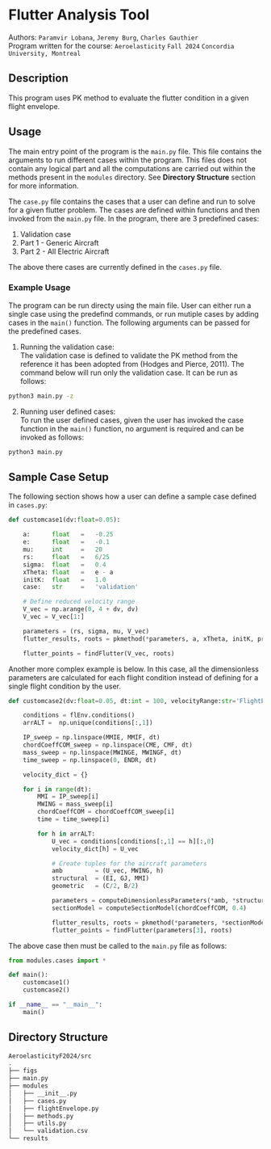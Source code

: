 # Flutter Analysis Tool 
Authors: ```Paramvir Lobana```, ```Jeremy Burg```, ```Charles Gauthier``` \
Program written for the course: ```Aeroelasticity``` ```Fall 2024``` ```Concordia University, Montreal```

## Description
This program uses PK method to evaluate the flutter condition in a given flight envelope. 

## Usage
The main entry point of the program is the ```main.py``` file. This file contains the arguments to run different cases within the program. This files does not contain any logical part and all the computations are carried out within the methods present in the ```modules``` directory. See **Directory Structure** section for more information. 

The ```case.py``` file contains the cases that a user can define and run to solve for a given flutter problem. The cases are defined within functions and then invoked from the ```main.py``` file. In the program, there are 3 predefined cases:
1. Validation case
2. Part 1 - Generic Aircraft
3. Part 2 - All Electric Aircraft

The above there cases are currently defined in the ```cases.py``` file.

### Example Usage
The program can be run directy using the main file. User can either run a single case using the predefind commands, or run mutiple cases by adding cases in the ```main()``` function. The following arguments can be passed for the predefined cases.

1. Running the validation case: \
The validation case is defined to validate the PK method from the reference it has been adopted from (Hodges and Pierce, 2011). The command below will run only the validation case. It can be run as follows:
```bash
python3 main.py -z
```


2. Running user defined cases: \
To run the user defined cases, given the user has invoked the case function in the ```main()``` function, no argument is required and can be invoked as follows:
```bash
python3 main.py
```

## Sample Case Setup
The following section shows how a user can define a sample case defined in ```cases.py```:
```python
def customcase1(dv:float=0.05):

    a:      float   =   -0.25
    e:      float   =   -0.1
    mu:     int     =   20
    rs:     float   =   6/25
    sigma:  float   =   0.4
    xTheta: float   =   e - a
    initK:  float   =   1.0
    case:   str     =   'validation'

    # Define reduced velocity range
    V_vec = np.arange(0, 4 + dv, dv)
    V_vec = V_vec[1:]

    parameters = (rs, sigma, mu, V_vec)
    flutter_results, roots = pkmethod(*parameters, a, xTheta, initK, printAlt=0.0)

    flutter_points = findFlutter(V_vec, roots)
```
Another more complex example is below. In this case, all the dimensionless parameters are calculated for each flight condition instead of defining for a single flight condition by the user.
```python
def customcase2(dv:float=0.05, dt:int = 100, velocityRange:str='FlightEnvelope',case:str='part1Flutter', showPlots:bool=False):

    conditions = flEnv.conditions()
    arrALT =  np.unique(conditions[:,1])

    IP_sweep = np.linspace(MMIE, MMIF, dt)
    chordCoeffCOM_sweep = np.linspace(CME, CMF, dt)
    mass_sweep = np.linspace(MWINGE, MWINGF, dt)
    time_sweep = np.linspace(0, ENDR, dt)

    velocity_dict = {}

    for i in range(dt):
        MMI = IP_sweep[i]
        MWING = mass_sweep[i]
        chordCoeffCOM = chordCoeffCOM_sweep[i]
        time = time_sweep[i]

        for h in arrALT:
            U_vec = conditions[conditions[:,1] == h][:,0]
            velocity_dict[h] = U_vec

            # Create tuples for the aircraft parameters
            amb         = (U_vec, MWING, h)
            structural  = (EI, GJ, MMI)
            geometric   = (C/2, B/2)

            parameters = computeDimensionlessParameters(*amb, *structural, *geometric, dv, velocityRange)
            sectionModel = computeSectionModel(chordCoeffCOM, 0.4)

            flutter_results, roots = pkmethod(*parameters, *sectionModel, initK=1.0, printAlt=h)
            flutter_points = findFlutter(parameters[3], roots)
```

The above case then must be called to the ```main.py``` file as follows:

```python
from modules.cases import *

def main():
    customcase1()
    customcase2()

if __name__ == "__main__":
    main()
```

## Directory Structure
```bash
AeroelasticityF2024/src
.
├── figs
├── main.py
├── modules
│   ├── __init__.py
│   ├── cases.py
│   ├── flightEnvelope.py
│   ├── methods.py
│   ├── utils.py
│   └── validation.csv
└── results
```


